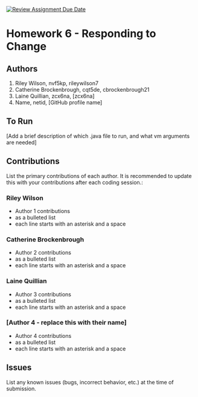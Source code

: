 [![Review Assignment Due Date](https://classroom.github.com/assets/deadline-readme-button-24ddc0f5d75046c5622901739e7c5dd533143b0c8e959d652212380cedb1ea36.svg)](https://classroom.github.com/a/DC1SF4uZ)
# Homework 6 - Responding to Change

## Authors
1) Riley Wilson, nvf5kp, rileywilson7
2) Catherine Brockenbrough, cqt5de, cbrockenbrough21
3) Laine Quillian, zcx6na, [zcx6na]
4) Name, netid, [GitHub profile name]

## To Run

[Add a brief description of which .java file to run, and what vm arguments are needed]

## Contributions

List the primary contributions of each author. It is recommended to update this with your contributions after each coding session.:

### Riley Wilson

* Author 1 contributions
* as a bulleted list
* each line starts with an asterisk and a space

### Catherine Brockenbrough

* Author 2 contributions
* as a bulleted list
* each line starts with an asterisk and a space

### Laine Quillian

* Author 3 contributions
* as a bulleted list
* each line starts with an asterisk and a space

### [Author 4 - replace this with their name]

* Author 4 contributions
* as a bulleted list
* each line starts with an asterisk and a space

## Issues

List any known issues (bugs, incorrect behavior, etc.) at the time of submission.

